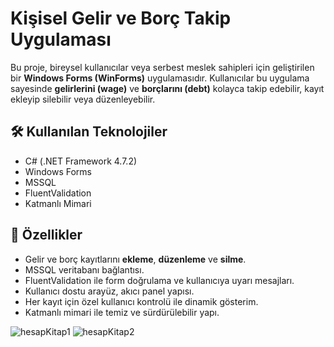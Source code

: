 # Kişisel Gelir ve Borç Takip Uygulaması

Bu proje, bireysel kullanıcılar veya serbest meslek sahipleri için geliştirilen bir **Windows Forms (WinForms)** uygulamasıdır. Kullanıcılar bu uygulama sayesinde **gelirlerini (wage)** ve **borçlarını (debt)** kolayca takip edebilir, kayıt ekleyip silebilir veya düzenleyebilir.

## 🛠 Kullanılan Teknolojiler

- C# (.NET Framework 4.7.2)
- Windows Forms
- MSSQL
- FluentValidation
- Katmanlı Mimari

## 📌 Özellikler

- Gelir ve borç kayıtlarını **ekleme**, **düzenleme** ve **silme**.
- MSSQL veritabanı bağlantısı.
- FluentValidation ile form doğrulama ve kullanıcıya uyarı mesajları.
- Kullanıcı dostu arayüz, akıcı panel yapısı.
- Her kayıt için özel kullanıcı kontrolü ile dinamik gösterim.
- Katmanlı mimari ile temiz ve sürdürülebilir yapı.

![hesapKitap1](https://github.com/user-attachments/assets/d91f297d-0dd3-4d4a-a60c-eb67e6978075)
![hesapKitap2](https://github.com/user-attachments/assets/59dcafff-e7ec-44af-a8a1-81f67ef16425)
